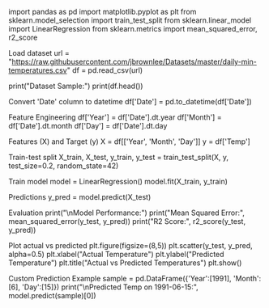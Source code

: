 import pandas as pd import matplotlib.pyplot as plt from sklearn.model_selection import train_test_split from sklearn.linear_model import LinearRegression from sklearn.metrics import mean_squared_error, r2_score

Load dataset
url = "https://raw.githubusercontent.com/jbrownlee/Datasets/master/daily-min-temperatures.csv" df = pd.read_csv(url)

print("Dataset Sample:") print(df.head())

Convert 'Date' column to datetime
df['Date'] = pd.to_datetime(df['Date'])

Feature Engineering
df['Year'] = df['Date'].dt.year df['Month'] = df['Date'].dt.month df['Day'] = df['Date'].dt.day

Features (X) and Target (y)
X = df[['Year', 'Month', 'Day']] y = df['Temp']

Train-test split
X_train, X_test, y_train, y_test = train_test_split(X, y, test_size=0.2, random_state=42)

Train model
model = LinearRegression() model.fit(X_train, y_train)

Predictions
y_pred = model.predict(X_test)

Evaluation
print("\nModel Performance:") print("Mean Squared Error:", mean_squared_error(y_test, y_pred)) print("R2 Score:", r2_score(y_test, y_pred))

Plot actual vs predicted
plt.figure(figsize=(8,5)) plt.scatter(y_test, y_pred, alpha=0.5) plt.xlabel("Actual Temperature") plt.ylabel("Predicted Temperature") plt.title("Actual vs Predicted Temperatures") plt.show()

Custom Prediction Example
sample = pd.DataFrame({'Year':[1991], 'Month':[6], 'Day':[15]}) print("\nPredicted Temp on 1991-06-15:", model.predict(sample)[0])
